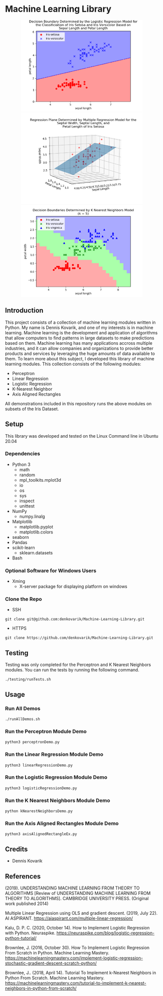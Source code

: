 # Machine Learning Library

<p align="center">
  <img src="https://github.com/denkovarik/Machine-Learning-Library/blob/master/images/Logistic_Regression_Decision_Boundary_Ex1.png" width="400" title="Logistic Regression Decision Boundary">
  <img src="https://github.com/denkovarik/Machine-Learning-Library/blob/master/images/Linear_Regression_Regression_Ex4.png" width="400" title="Multiple Regression Fitted Plane">
  <img src="https://github.com/denkovarik/Machine-Learning-Library/blob/master/images/KNN_Decision_Boundary_k%3D5.png" width="400" title="K Nearest Neighbors Decision Boundaries">
</p>

## Introduction
This project consists of a collection of machine learning modules written in Python. My name is Dennis Kovarik, and one of my interests is in machine learning. Machine learning is the development and application of algorithms that allow computers to find patterns in large datasets to make predictions based on them. Machine learning has many applications accross multiple industries, and it can allow companies and organizations to provide better products and services by  leveraging the huge amounts of data available to them. To learn more about this subject, I developed this library of machine learning modules. This collection consists of the following modules: 

* Perceptron
* Linear Regression
* Logistic Regression
* K-Nearest Neighbor
* Axis Aligned Rectangles  

All demonstrations included in this repository runs the above modules on subsets of the Iris Dataset.

## Setup
This library was developed and tested on the Linux Command line in Ubuntu 20.04
### Dependencies
* Python 3
  * math
  * random
  * mpl_toolkits.mplot3d
  * io
  * os
  * sys
  * inspect
  * unittest
* NumPy
  * numpy.linalg
* Matplotlib
  * matplotlib.pyplot
  * matplotlib.colors
* seaborn
* Pandas
* scikit-learn
  * sklearn.datasets
* Bash

### Optional Software for Windows Users
* Xming
   * X-server package for displaying platform on windows
   
### Clone the Repo
* SSH
```
git clone git@github.com:denkovarik/Machine-Learning-Library.git
```
* HTTPS
```
git clone https://github.com/denkovarik/Machine-Learning-Library.git
```

## Testing
Testing was only completed for the Perceptron and K Nearest Neighbors modules. You can run the tests by running the following command.
```
./testing/runTests.sh
```

## Usage
### Run All Demos
```
./runAllDemos.sh
```
### Run the Perceptron Module Demo
```
python3 perceptronDemo.py
```
### Run the Linear Regression Module Demo
```
python3 linearRegressionDemo.py
```
### Run the Logistic Regression Module Demo
```
python3 logisticRegressionDemo.py
```
### Run the K Nearest Neighbors Module Demo
```
python kNearestNeighborsDemo.py
```
### Run the Axis Aligned Rectangles Module Demo
```
python3 axisAlignedRectangleEx.py
```

## Credits
* Dennis Kovarik 

## References
(2019). UNDERSTANDING MACHINE LEARNING FROM THEORY TO ALGORITHMS [Review of UNDERSTANDING MACHINE LEARNING FROM THEORY TO ALGORITHMS]. CAMBRIDGE UNIVERSITY PRESS. (Original work published 2014)

Multiple Linear Regression using OLS and gradient descent. (2019, July 22). AI ASPIRANT. https://aiaspirant.com/multiple-linear-regression/

Kalu, D. P. C. (2020, October 14). How to Implement Logistic Regression with Python. Neuraspike. https://neuraspike.com/blog/logistic-regression-python-tutorial/

Brownlee, J. (2016, October 30). How To Implement Logistic Regression From Scratch in Python. Machine Learning Mastery. https://machinelearningmastery.com/implement-logistic-regression-stochastic-gradient-descent-scratch-python/

Brownlee, J.. (2018, April 14). Tutorial To Implement k-Nearest Neighbors in Python From Scratch. Machine Learning Mastery. https://machinelearningmastery.com/tutorial-to-implement-k-nearest-neighbors-in-python-from-scratch/

